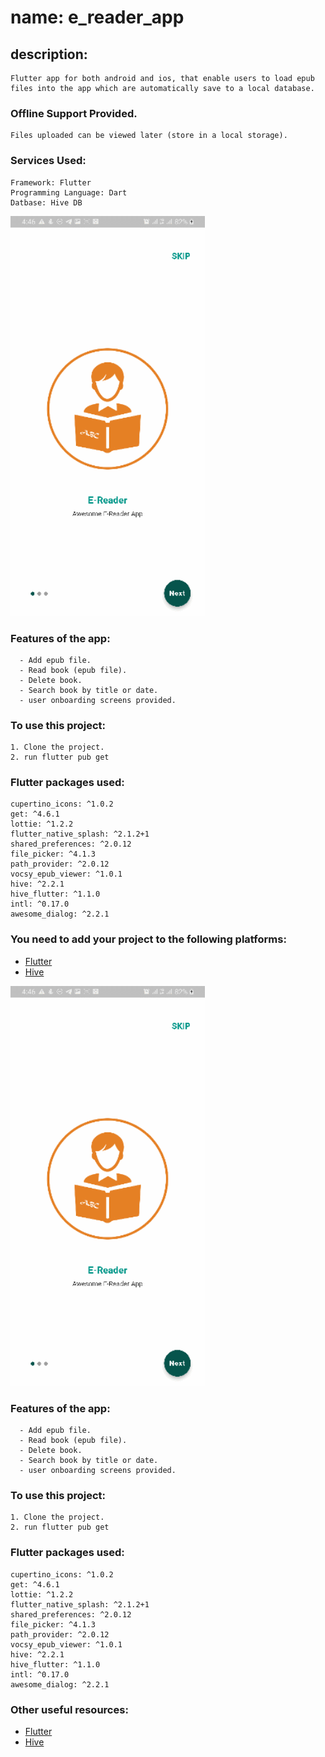 # name: e_reader_app
## description: 
    Flutter app for both android and ios, that enable users to load epub files into the app which are automatically save to a local database.

### Offline Support Provided.
    Files uploaded can be viewed later (store in a local storage).

### Services Used:
    Framework: Flutter
    Programming Language: Dart
    Datbase: Hive DB

![Screenshot](20230202_164913.gif)

### Features of the app:
      - Add epub file.
      - Read book (epub file).
      - Delete book.
      - Search book by title or date.
      - user onboarding screens provided.

### To use this project:
    1. Clone the project.
    2. run flutter pub get

### Flutter packages used:
    cupertino_icons: ^1.0.2
    get: ^4.6.1
    lottie: ^1.2.2
    flutter_native_splash: ^2.1.2+1
    shared_preferences: ^2.0.12
    file_picker: ^4.1.3
    path_provider: ^2.0.12
    vocsy_epub_viewer: ^1.0.1
    hive: ^2.2.1
    hive_flutter: ^1.1.0
    intl: ^0.17.0
    awesome_dialog: ^2.2.1

### You need to add your project to the following platforms:

- [Flutter](https://flutter.dev/)
- [Hive](https://github.com/hivedb/hive)

![Screenshot](20230202_164913.gif)

### Features of the app:
      - Add epub file.
      - Read book (epub file).
      - Delete book.
      - Search book by title or date.
      - user onboarding screens provided.

### To use this project:
    1. Clone the project.
    2. run flutter pub get
    
### Flutter packages used:
    cupertino_icons: ^1.0.2
    get: ^4.6.1
    lottie: ^1.2.2
    flutter_native_splash: ^2.1.2+1
    shared_preferences: ^2.0.12
    file_picker: ^4.1.3
    path_provider: ^2.0.12
    vocsy_epub_viewer: ^1.0.1
    hive: ^2.2.1
    hive_flutter: ^1.1.0
    intl: ^0.17.0
    awesome_dialog: ^2.2.1

### Other useful resources:

- [Flutter](https://flutter.dev/)
- [Hive](https://github.com/hivedb/hive)